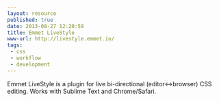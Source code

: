 ```yaml
---
layout: resource
published: true
date: 2013-08-27 12:20:59
title: Emmet LiveStyle
www-url: http://livestyle.emmet.io/
tags: 
 - css
 - workflow
 - development
---
```


Emmet LiveStyle is a plugin for live bi-directional (editor↔browser) CSS editing. Works with Sublime Text and Chrome/Safari. 